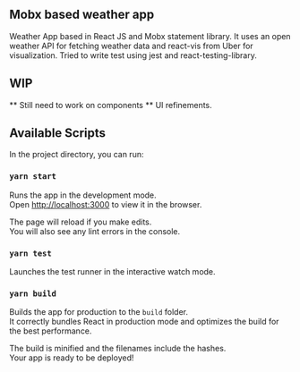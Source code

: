 ## Mobx based weather app

Weather App based in React JS and Mobx statement library. It uses an open weather API for fetching weather data 
and react-vis from Uber for visualization. Tried to write test using jest and react-testing-library. 

## WIP
** Still need to work on components
** UI refinements. 

## Available Scripts

In the project directory, you can run:

### `yarn start`

Runs the app in the development mode.<br />
Open [http://localhost:3000](http://localhost:3000) to view it in the browser.

The page will reload if you make edits.<br />
You will also see any lint errors in the console.

### `yarn test`

Launches the test runner in the interactive watch mode.<br />

### `yarn build`

Builds the app for production to the `build` folder.<br />
It correctly bundles React in production mode and optimizes the build for the best performance.

The build is minified and the filenames include the hashes.<br />
Your app is ready to be deployed!